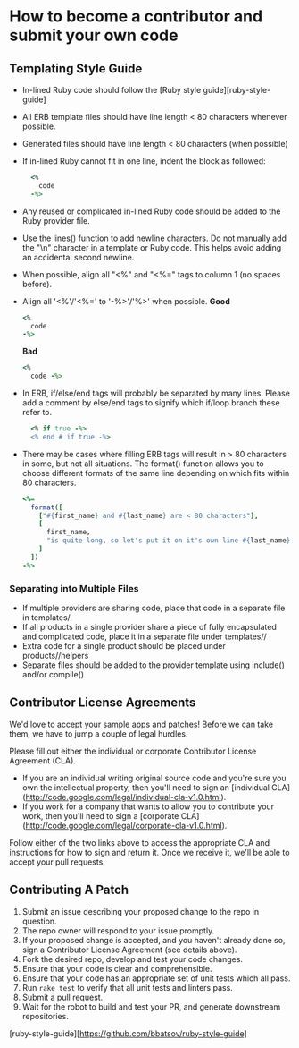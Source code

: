 # How to become a contributor and submit your own code

## Templating Style Guide

* In-lined Ruby code should follow the [Ruby style guide][ruby-style-guide]
* All ERB template files should have line length < 80 characters whenever
  possible.
* Generated files should have line length < 80 characters (when possible)

* If in-lined Ruby cannot fit in one line, indent the block as followed:
  ```ruby
    <%
      code
    -%>
  ```
* Any reused or complicated in-lined Ruby code should be added to the Ruby
  provider file.
* Use the lines() function to add newline characters.
  Do not manually add the "\n" character in a template or Ruby code.
  This helps avoid adding an accidental second newline.
* When possible, align all "<%" and "<%=" tags to column 1 (no spaces before).
* Align all '<%'/'<%=' to '-%>'/'%>' when possible.
  **Good**
  ```ruby
  <%
    code
  -%>
  ```
  **Bad**
  ```ruby
  <%
    code -%>
  ```
* In ERB, if/else/end tags will probably be separated by many lines.
  Please add a comment by else/end tags to signify which if/loop branch these
  refer to.
  ```ruby
    <% if true -%>
    <% end # if true -%>
  ```
* There may be cases where filling ERB tags will result in > 80 characters
  in some, but not all situations.
  The format() function allows you to choose different formats of
  the same line depending on which fits within 80 characters.
  ```ruby
  <%=
    format([
      ["#{first_name} and #{last_name} are < 80 characters"],
      [
        first_name,
        "is quite long, so let's put it on it's own line #{last_name}"
      ]
    ])
  -%>
  ```
### Separating into Multiple Files
* If multiple providers are sharing code, place that code in a separate file
  in templates/.
* If all products in a single provider share a piece of fully encapsulated and
  complicated code, place it in a separate file under templates/<provider>/
* Extra code for a single product should be placed under
  products/<product>/helpers
* Separate files should be added to the provider template using include()
  and/or compile()

## Contributor License Agreements

We'd love to accept your sample apps and patches! Before we can take them, we
have to jump a couple of legal hurdles.

Please fill out either the individual or corporate Contributor License Agreement
(CLA).

  * If you are an individual writing original source code and you're sure you
    own the intellectual property, then you'll need to sign an [individual CLA]
    (http://code.google.com/legal/individual-cla-v1.0.html).
  * If you work for a company that wants to allow you to contribute your work,
    then you'll need to sign a [corporate CLA]
    (http://code.google.com/legal/corporate-cla-v1.0.html).

Follow either of the two links above to access the appropriate CLA and
instructions for how to sign and return it. Once we receive it, we'll be able to
accept your pull requests.

## Contributing A Patch

1. Submit an issue describing your proposed change to the repo in question.
2. The repo owner will respond to your issue promptly.
3. If your proposed change is accepted, and you haven't already done so, sign a
   Contributor License Agreement (see details above).
4. Fork the desired repo, develop and test your code changes.
5. Ensure that your code is clear and comprehensible.
6. Ensure that your code has an appropriate set of unit tests which all pass.
7. Run `rake test` to verify that all unit tests and linters pass.
8. Submit a pull request.
9. Wait for the robot to build and test your PR, and generate downstream repositories.

[ruby-style-guide][https://github.com/bbatsov/ruby-style-guide]
